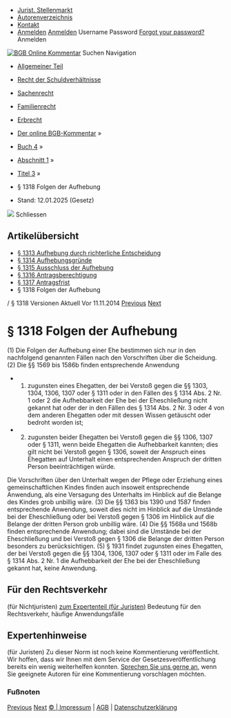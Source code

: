   * [Jurist. Stellenmarkt](https://bgb.kommentar.de/Buch-4/Abschnitt-1/Titel-3/</job-board> "Jurist. Stellenmarkt")
  * [Autorenverzeichnis](https://bgb.kommentar.de/Buch-4/Abschnitt-1/Titel-3/</Autorenverzeichnis> "Autorenverzeichnis")
  * [Kontakt](https://bgb.kommentar.de/Buch-4/Abschnitt-1/Titel-3/</Kontakt>)
  * [Anmelden](https://bgb.kommentar.de/Buch-4/Abschnitt-1/Titel-3/<#login> "show login form") [Anmelden](https://bgb.kommentar.de/Buch-4/Abschnitt-1/Titel-3/<#> "hide login form") Username Password
[Forgot your password?](https://bgb.kommentar.de/Buch-4/Abschnitt-1/Titel-3/</user/forgotpassword>) Anmelden 


[![BGB Online Kommentar](https://bgb.kommentar.de/extension/bgb/design/bgb/images/logo.png)](https://bgb.kommentar.de/Buch-4/Abschnitt-1/Titel-3/</> "BGB Online Kommentar")
Suchen
Navigation
  * [Allgemeiner Teil](https://bgb.kommentar.de/Buch-4/Abschnitt-1/Titel-3/</Buch-1>)
  * [Recht der Schuldverhältnisse](https://bgb.kommentar.de/Buch-4/Abschnitt-1/Titel-3/</Buch-2>)
  * [Sachenrecht](https://bgb.kommentar.de/Buch-4/Abschnitt-1/Titel-3/</Buch-3>)
  * [Familienrecht](https://bgb.kommentar.de/Buch-4/Abschnitt-1/Titel-3/</Buch-4>)
  * [Erbrecht](https://bgb.kommentar.de/Buch-4/Abschnitt-1/Titel-3/</Buch-5>)


  * [Der online BGB-Kommentar](https://bgb.kommentar.de/Buch-4/Abschnitt-1/Titel-3/</>) »
  * [Buch 4](https://bgb.kommentar.de/Buch-4/Abschnitt-1/Titel-3/</Buch-4>) »
  * [Abschnitt 1](https://bgb.kommentar.de/Buch-4/Abschnitt-1/Titel-3/</Buch-4/Abschnitt-1>) »
  * [Titel 3](https://bgb.kommentar.de/Buch-4/Abschnitt-1/Titel-3/</Buch-4/Abschnitt-1/Titel-3>) »
  * § 1318 Folgen der Aufhebung 
  * Stand: 12.01.2025 (Gesetz) 


![](https://vg01.met.vgwort.de/na/1c9909529ead4f509072c06d9081a7d5)
Schliessen 
## Artikelübersicht
  * [ § 1313 Aufhebung durch richterliche Entscheidung ](https://bgb.kommentar.de/Buch-4/Abschnitt-1/Titel-3/</Buch-4/Abschnitt-1/Titel-3/Aufhebung-durch-richterliche-Entscheidung>)
  * [ § 1314 Aufhebungsgründe ](https://bgb.kommentar.de/Buch-4/Abschnitt-1/Titel-3/</Buch-4/Abschnitt-1/Titel-3/Aufhebungsgruende>)
  * [ § 1315 Ausschluss der Aufhebung ](https://bgb.kommentar.de/Buch-4/Abschnitt-1/Titel-3/</Buch-4/Abschnitt-1/Titel-3/Ausschluss-der-Aufhebung>)
  * [ § 1316 Antragsberechtigung ](https://bgb.kommentar.de/Buch-4/Abschnitt-1/Titel-3/</Buch-4/Abschnitt-1/Titel-3/Antragsberechtigung>)
  * [ § 1317 Antragsfrist ](https://bgb.kommentar.de/Buch-4/Abschnitt-1/Titel-3/</Buch-4/Abschnitt-1/Titel-3/Antragsfrist>)
  * § 1318 Folgen der Aufhebung 


/ § 1318 
Versionen  Aktuell Vor 11.11.2014
[Previous](https://bgb.kommentar.de/Buch-4/Abschnitt-1/Titel-3/</Buch-4/Abschnitt-1/Titel-3/Antragsfrist> "§ 1317 Antragsfrist") [Next](https://bgb.kommentar.de/Buch-4/Abschnitt-1/Titel-3/</Buch-4/Abschnitt-1/Titel-4/Aufhebung-der-bisherigen-Ehe> "§ 1319 Aufhebung der bisherigen Ehe")
# § 1318 Folgen der Aufhebung
(1) Die Folgen der Aufhebung einer Ehe bestimmen sich nur in den nachfolgend genannten Fällen nach den Vorschriften über die Scheidung.
(2) Die §§ 1569 bis 1586b finden entsprechende Anwendung 
  * 1. zugunsten eines Ehegatten, der bei Verstoß gegen die §§ 1303, 1304, 1306, 1307 oder § 1311 oder in den Fällen des § 1314 Abs. 2 Nr. 1 oder 2 die Aufhebbarkeit der Ehe bei der Eheschließung nicht gekannt hat oder der in den Fällen des § 1314 Abs. 2 Nr. 3 oder 4 von dem anderen Ehegatten oder mit dessen Wissen getäuscht oder bedroht worden ist;
  * 2. zugunsten beider Ehegatten bei Verstoß gegen die §§ 1306, 1307 oder § 1311, wenn beide Ehegatten die Aufhebbarkeit kannten; dies gilt nicht bei Verstoß gegen § 1306, soweit der Anspruch eines Ehegatten auf Unterhalt einen entsprechenden Anspruch der dritten Person beeinträchtigen würde.


Die Vorschriften über den Unterhalt wegen der Pflege oder Erziehung eines gemeinschaftlichen Kindes finden auch insoweit entsprechende Anwendung, als eine Versagung des Unterhalts im Hinblick auf die Belange des Kindes grob unbillig wäre.
(3) Die §§ 1363 bis 1390 und 1587 finden entsprechende Anwendung, soweit dies nicht im Hinblick auf die Umstände bei der Eheschließung oder bei Verstoß gegen § 1306 im Hinblick auf die Belange der dritten Person grob unbillig wäre.
(4) Die §§ 1568a und 1568b finden entsprechende Anwendung; dabei sind die Umstände bei der Eheschließung und bei Verstoß gegen § 1306 die Belange der dritten Person besonders zu berücksichtigen.
(5) § 1931 findet zugunsten eines Ehegatten, der bei Verstoß gegen die §§ 1304, 1306, 1307 oder § 1311 oder im Falle des § 1314 Abs. 2 Nr. 1 die Aufhebbarkeit der Ehe bei der Eheschließung gekannt hat, keine Anwendung.
## Für den Rechtsverkehr 
(für Nichtjuristen)
[zum Expertenteil (für Juristen)](https://bgb.kommentar.de/Buch-4/Abschnitt-1/Titel-3/<#expertenhinweise>)
Bedeutung für den Rechtsverkehr, häufige Anwendungsfälle
## Expertenhinweise
(für Juristen)
Zu dieser Norm ist noch keine Kommentierung veröffentlicht. Wir hoffen, dass wir Ihnen mit dem Service der Gesetzesveröffentlichung bereits ein wenig weiterhelfen konnten. [Sprechen Sie uns gerne an](https://bgb.kommentar.de/Buch-4/Abschnitt-1/Titel-3/</Kontakt>), wenn Sie geeignete Autoren für eine Kommentierung vorschlagen möchten. 
### Fußnoten
[Previous](https://bgb.kommentar.de/Buch-4/Abschnitt-1/Titel-3/</Buch-4/Abschnitt-1/Titel-3/Antragsfrist> "§ 1317 Antragsfrist") [Next](https://bgb.kommentar.de/Buch-4/Abschnitt-1/Titel-3/</Buch-4/Abschnitt-1/Titel-4/Aufhebung-der-bisherigen-Ehe> "§ 1319 Aufhebung der bisherigen Ehe")
[© | Impressum](https://bgb.kommentar.de/Buch-4/Abschnitt-1/Titel-3/</Kontakt>) | [AGB](https://bgb.kommentar.de/Buch-4/Abschnitt-1/Titel-3/</AGB>) | [Datenschutzerklärung](https://bgb.kommentar.de/Buch-4/Abschnitt-1/Titel-3/</Datenschutzerklaerung-fuer-Leser>)

